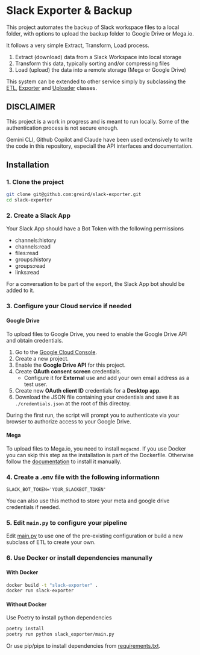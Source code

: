 # Slack Exporter & Backup

This project automates the backup of Slack workspace files to a local folder, with options to upload the backup folder to Google Drive or Mega.io.

It follows a very simple Extract, Transform, Load process.

1. Extract (download) data from a Slack Workspace into local storage
2. Transform this data, typically sorting and/or compressing files
3. Load (upload) the data into a remote storage (Mega or Google Drive)

This system can be extended to other service simply by subclassing the [ETL](/slack_exporter/etl.py), [Exporter](/slack_exporter/extract/exporter.py) and [Uploader](/slack_exporter/load/uploader.py) classes.


## DISCLAIMER

This project is a work in progress and is meant to run locally. Some of the authentication process is not secure enough.

Gemini CLI, Github Copilot and Claude have been used extensively to write the code in this repository, especiall the API interfaces and documentation.

## Installation

### 1. Clone the project

```bash
git clone git@github.com:greird/slack-exporter.git
cd slack-exporter
```

### 2. Create a Slack App

Your Slack App should have a Bot Token with the following permissions
- channels:history
- channels:read
- files:read
- groups:history
- groups:read
- links:read

For a conversation to be part of the export, the Slack App bot should be added to it.

### 3. Configure your Cloud service if needed

#### Google Drive

To upload files to Google Drive, you need to enable the Google Drive API and obtain credentials.

1.  Go to the [Google Cloud Console](https://console.cloud.google.com/).
2.  Create a new project.
3.  Enable the **Google Drive API** for this project.
4.  Create **OAuth consent screen** credentials.
    - Configure it for **External** use and add your own email address as a test user.
5.  Create new **OAuth client ID** credentials for a **Desktop app**.
6.  Download the JSON file containing your credentials and save it as `./credentials.json` at the root of this directoy.

During the first run, the script will prompt you to authenticate via your browser to authorize access to your Google Drive.

#### Mega

To upload files to Mega.io, you need to install `megacmd`. If you use Docker you can skip this step as the installation is part of the Dockerfile. 
Otherwise follow the [documentation](https://github.com/meganz/megacmd) to install it manually.

### 4. Create a .env file with the following informationn

```dotenv
SLACK_BOT_TOKEN='YOUR_SLACKBOT_TOKEN'
```

You can also use this method to store your meta and google drive credentials if needed.

### 5. Edit `main.py` to configure your pipeline

Edit [main.py](/slack_exporter/main.py) to use one of the pre-existing configuration or build a new subclass of ETL to create your own.

### 6. Use Docker or install dependencies manunally

#### With Docker

```bash
docker build -t "slack-exporter" .
docker run slack-exporter
```

#### Without Docker

Use Poetry to install python dependencies
```bash
poetry install
poetry run python slack_exporter/main.py
```

Or use pip/pipx to install dependencies from [requirements.txt](requirements.txt).
